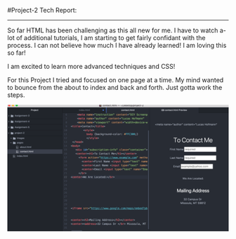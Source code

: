  #Project-2 Tech Report:
 _____________________________________________

 So far HTML has been challenging as this all new for me. I have to watch a-lot of additional tutorials, I am starting to get fairly confidant with the process. I can not believe how much I have already learned! I am loving this so far!

 I am excited to learn more advanced techniques and CSS!

 For this Project I tried and focused on one page at a time. My mind wanted to bounce from the about to index and back and forth. Just gotta work the steps.











![screenshot](./images/screen.png)

